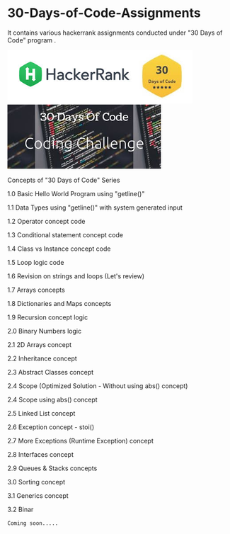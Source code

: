 # 30-Days-of-Code-Assignments
It contains various hackerrank assignments conducted under "30 Days of Code" program  . 

![GitHub Logo](https://github.com/shubhamrajput0369/30-Days-of-Code-Assignments/blob/main/Image%201.jpg)
![GitHub Logo](https://github.com/shubhamrajput0369/30-Days-of-Code-Assignments/blob/main/Image%202.jpg)

Concepts of "30 Days of Code" Series

1.0 Basic Hello World Program using "getline()"

1.1 Data Types using "getline()" with system generated input

1.2 Operator concept code

1.3 Conditional statement concept code

1.4 Class vs Instance concept code

1.5 Loop logic code

1.6 Revision on strings and loops (Let's review)

1.7 Arrays concepts

1.8 Dictionaries and Maps concepts

1.9 Recursion concept logic

2.0 Binary Numbers logic

2.1 2D Arrays concept

2.2 Inheritance concept

2.3 Abstract Classes concept

2.4 Scope (Optimized Solution - Without using abs() concept)

2.4 Scope using abs() concept

2.5 Linked List concept

2.6 Exception concept - stoi()

2.7 More Exceptions (Runtime Exception) concept 

2.8 Interfaces concept

2.9 Queues & Stacks concepts

3.0 Sorting concept

3.1 Generics concept

3.2 Binar

    Coming soon.....
